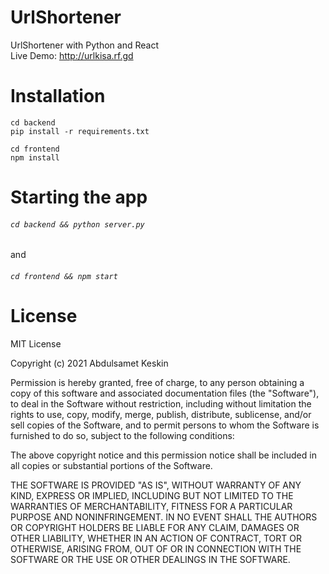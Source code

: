 # UrlShortener
UrlShortener with Python and React <br/>
Live Demo: <http://urlkisa.rf.gd>
# Installation
```shell
cd backend
pip install -r requirements.txt
```
```shell
cd frontend
npm install
```
# Starting the app
###### ```cd backend && python server.py``` 
and
###### ```cd frontend && npm start```

# License
MIT License

Copyright (c) 2021 Abdulsamet Keskin

Permission is hereby granted, free of charge, to any person obtaining a copy
of this software and associated documentation files (the "Software"), to deal
in the Software without restriction, including without limitation the rights
to use, copy, modify, merge, publish, distribute, sublicense, and/or sell
copies of the Software, and to permit persons to whom the Software is
furnished to do so, subject to the following conditions:

The above copyright notice and this permission notice shall be included in all
copies or substantial portions of the Software.

THE SOFTWARE IS PROVIDED "AS IS", WITHOUT WARRANTY OF ANY KIND, EXPRESS OR
IMPLIED, INCLUDING BUT NOT LIMITED TO THE WARRANTIES OF MERCHANTABILITY,
FITNESS FOR A PARTICULAR PURPOSE AND NONINFRINGEMENT. IN NO EVENT SHALL THE
AUTHORS OR COPYRIGHT HOLDERS BE LIABLE FOR ANY CLAIM, DAMAGES OR OTHER
LIABILITY, WHETHER IN AN ACTION OF CONTRACT, TORT OR OTHERWISE, ARISING FROM,
OUT OF OR IN CONNECTION WITH THE SOFTWARE OR THE USE OR OTHER DEALINGS IN THE
SOFTWARE.
